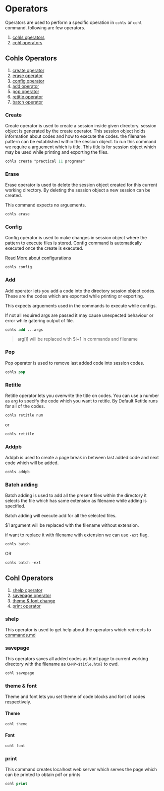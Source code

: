 # Operators

Operators are used to perform a specific operation in `cohls` or `cohl` command. following are few operators.

1. [cohls operators](#cohls-operators)
2. [cohl operators](#cohl-operators)

## Cohls Operators

1. [create operator](#create)
2. [erase operator](#erase)
3. [config operator](#config)
4. [add operator](#add)
5. [pop operator](#pop)
6. [retitle operator](#retitle)
7. [batch operator](#batch-adding)

### Create

Create operator is used to create a session inside given directory. session object is generated by the create operator.
This session object holds information about codes and how to execute the codes. the filename pattern can be extablished within the session object.
to run this command we require a arguement which is title. This title is for session object which may be used while printing and exporting the files.

```ps
cohls create "practical 11 programs"
```

### Erase

Erase operator is used to delete the session object created for this current working directory.
By deleting the session object a new session can be created.

This command expects no arguements.

```ps
cohls erase
```

### Config

Config operator is used to make changes in session object where the pattern to execute files is stored.
Config command is automatically executed once the create is executed.

[Read More about configurations](./config.md)

```ps
cohls config
```

### Add

Add operator lets you add a code into the directory session object codes.
These are the codes which are exported while printing or exporting.

This expects arguements used in the commands to execute while configs.

If not all required args are passed it may cause unexpected behaviour or error while gatering output of file.

```ps
cohls add ...args
```

> arg[i] will be replaced with $i+1 in commands and filename

### Pop

Pop operator is used to remove last added code into session codes.

```ps
cohls pop
```

### Retitle

Retitle operator lets you overwrite the title on codes.
You can use a number as arg to specify the code which you want to retitle.
By Default Retitle runs for all of the codes.

```ps
cohls retitle num
```

or

```ps
cohls retitle
```

### Addpb

Addpb is used to create a page break in between last added code and next code which will be added.

```ps
cohls addpb
```

### Batch adding

Batch adding is used to add all the present files within the directory it selects the file which has same extension as filename while adding is specified.

Batch adding will execute add for all the selected files.

$1 argument will be replaced with the filename without extension.

if want to replace it with filename with extension we can use `-ext` flag.

```ps
cohls batch
```

OR

```ps
cohls batch -ext
```

## Cohl Operators

1. [shelp operator](#shelp)
2. [savepage operator](#savepage)
3. [theme & font change](#theme--font)
4. [print operator](#print)

### shelp

This operator is used to get help about the operators which redirects to [commands.md](./commands.md)

### savepage

This operators saves all added codes as html page to current working directory with the filename as `CHNP~$title.html` to cwd.

```ps
cohl savepage
```

### theme & font

Theme and font lets you set theme of code blocks and font of codes respectively.

#### Theme

```ps
cohl theme
```

#### Font

```ps
cohl font
```

### print

This command creates localhost web server which serves the page which can be printed to obtain pdf or prints

```ps
cohl print
```
